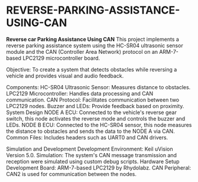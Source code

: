 # REVERSE-PARKING-ASSISTANCE-USING-CAN
**Reverse car Parking Assistance Using CAN**
This project implements a reverse parking assistance system using the HC-SR04 ultrasonic sensor module and the CAN (Controller Area Network) protocol on an ARM-7-based LPC2129 microcontroller board.

Objective: To create a system that detects obstacles while reversing a vehicle and provides visual and audio feedback.

Components:
HC-SR04 Ultrasonic Sensor: Measures distance to obstacles.
LPC2129 Microcontroller: Handles data processing and CAN communication.
CAN Protocol: Facilitates communication between two LPC2129 nodes.
Buzzer and LEDs: Provide feedback based on proximity.
System Design
NODE A ECU: Connected to the vehicle's reverse gear switch, this node activates the reverse mode and controls the buzzer and LEDs.
NODE B ECU: Connected to the HC-SR04 sensor, this node measures the distance to obstacles and sends the data to the NODE A via CAN.
Common Files: Includes headers such as UART0 and CAN drivers.

Simulation and Development
Development Environment: Keil uVision Version 5.0.
Simulation: The system's CAN message transmission and reception were simulated using custom debug scripts.
Hardware Setup
Development Board: ARM-7-based LPC2129 by Rhydolabz.
CAN Peripheral: CAN2 is used for communication between the nodes.
